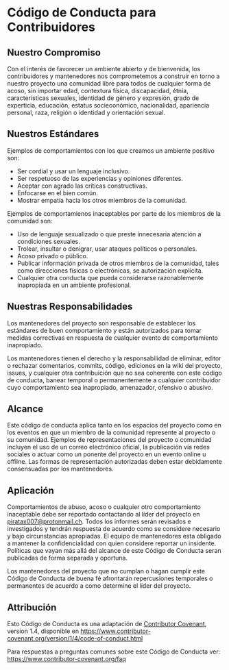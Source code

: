 # Código de Conducta para Contribuidores

## Nuestro Compromiso

Con el interés de favorecer un ambiente abierto y de bienvenida, los contribuidores
y mantenedores nos comprometemos a construir en torno a nuestro proyecto una
comunidad libre para todos de cualquier forma de acoso, sin importar edad, contextura 
física, discapacidad, étnia, características sexuales, identidad de género y expresión,
grado de experticia, educación, estatus socieconómico, nacionalidad, apariencia personal, 
raza, religión o identidad y orientación sexual.

## Nuestros Estándares

Ejemplos de comportamientos con los que creamos un ambiente positivo son:

* Ser cordial y usar un lenguaje inclusivo.
* Ser respetuoso de las experiencias y opiniones diferentes.
* Aceptar con agrado las críticas constructivas.
* Enfocarse en el bien común.
* Mostrar empatía hacia los otros miembros de la comunidad.

Ejemplos de comportamienos inaceptables por parte de los miembros de la comunidad son:

* Uso de lenguaje sexualizado o que preste innecesaria atención a condiciones sexuales.
* Trolear, insultar o denigrar, usar ataques políticos o personales.
* Acoso privado o público.
* Publicar información privada de otros miembros de la comunidad, tales como direcciones
físicas o electrónicas, se autorización explícita.
* Cualquier otra conducta que pueda considerarse razonablemente inapropiada en un 
ambiente profesional.

## Nuestras Responsabilidades

Los mantenedores del proyecto son responsable de establecer los estándares de
buen comportamiento y están autorizados para tomar medidas correctivas en 
respuesta de cualquier evento de comportamiento inapropiado.

Los mantenedores tienen el derecho y la responsabilidad de eliminar, editor o 
rechazar comentarios, commits, código, ediciones en la wiki del proyecto, issues,
y cualquier otra contribuición que no sea coherente con este código de conducta,
banear temporal o permanentemente a cualquier contribuidor cuyo comportamiento
sea inapropiado, amenazador, ofensivo o abusivo.

## Alcance

Este código de conducta aplica tanto en los espacios del proyecto como en los 
eventos en que un miembro de la comunidad represente al proyecto o su comunidad.
Ejemplos de representaciones del proyecto o comunidad incluyen el uso de un correo
electrónico oficial, la publicación vía redes sociales o actuar como un ponente
del proyecto en un evento online u offline. Las formas de representación autorizadas
deben estar debidamente consensuadas por los mantenedores.

## Aplicación

Comportamientos de abuso, acoso o cualquier otro comportamiento inaceptable debe ser
reportado contactando al líder del proyecto en piratax007@protonmail.ch. Todos los
informes serán revisados e investigados y tendrán respuesta de acuerdo como se
considere necesario y bajo circunstancias apropiadas. El equipo de mantenedores esta 
obligado a mantener la confidencialidad con quien considere reportar un insidente.
Políticas que vayan más allá del alcance de este Código de Conducta seran publicadas
de forma separada y oportuna.

Los mantenedores del proyecto que no cumplan o hagan cumplir este Código de Conducta
de buena fé afrontarán repercusiones temporales o permanentes de acuerdo a como 
determine el líder del proyecto.

## Attribución

Esto Código de Conducta es una adaptación de [Contributor Covenant][homepage], version 1.4,
disponible en https://www.contributor-covenant.org/version/1/4/code-of-conduct.html

[homepage]: https://www.contributor-covenant.org

Para respuestas a preguntas comunes sobre este Código de Conducta ver:
https://www.contributor-covenant.org/faq
